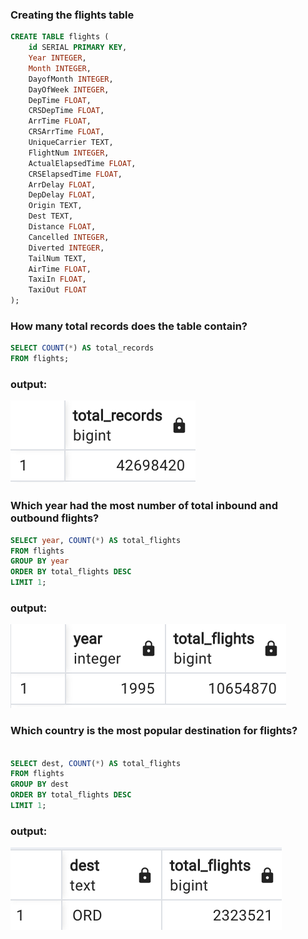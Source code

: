 ### Creating the flights table

```sql
CREATE TABLE flights (
    id SERIAL PRIMARY KEY,
    Year INTEGER,
    Month INTEGER,
    DayofMonth INTEGER,
    DayOfWeek INTEGER,
    DepTime FLOAT,
    CRSDepTime FLOAT,
    ArrTime FLOAT,
    CRSArrTime FLOAT,
    UniqueCarrier TEXT,
    FlightNum INTEGER,
    ActualElapsedTime FLOAT,
    CRSElapsedTime FLOAT,
    ArrDelay FLOAT,
    DepDelay FLOAT,
    Origin TEXT,
    Dest TEXT,
    Distance FLOAT,
    Cancelled INTEGER,
    Diverted INTEGER,
    TailNum TEXT,
    AirTime FLOAT,
    TaxiIn FLOAT,
    TaxiOut FLOAT
);
```

### How many total records does the table contain? 
```sql
SELECT COUNT(*) AS total_records
FROM flights;
```
### output:
![total_records](/sql_results/total_records.png)

### Which year had the most number of total inbound and outbound flights? 

```sql
SELECT year, COUNT(*) AS total_flights
FROM flights
GROUP BY year
ORDER BY total_flights DESC
LIMIT 1;
```
### output: 
![inbound_outbound](/sql_results/inbound_outbound.png)

### Which country is the most popular destination for flights?

```sql 

SELECT dest, COUNT(*) AS total_flights
FROM flights
GROUP BY dest
ORDER BY total_flights DESC
LIMIT 1;
```
### output: 
![popular_destination](/sql_results/popular_destination.png)
